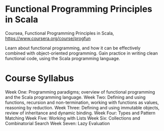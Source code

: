 Functional Programming Principles in Scala
=========================================

Coursea, Functional Programming Principles in Scala, https://www.coursera.org/course/progfun 

Learn about functional programming, and how it can be effectively combined with object-oriented programming. 
Gain practice in writing clean functional code, using the Scala programming language.

Course Syllabus
===============

Week One: Programming paradigms; overview of functional programming and the Scala programming language.
Week Two: Defining and using functions, recursion and non-termination, working with functions as values, reasoning by reduction. 
Week Three: Defining and using immutable objects, review of inheritance and dynamic binding.
Week Four: Types and Pattern Matching
Week Five: Working with Lists
Week Six: Collections and Combinatorial Search
Week Seven: Lazy Evaluation
